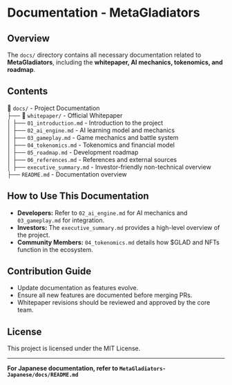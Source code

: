 # Documentation - MetaGladiators

## Overview
The `docs/` directory contains all necessary documentation related to **MetaGladiators**, including the **whitepaper, AI mechanics, tokenomics, and roadmap**.

## Contents
📂 `docs/` - Project Documentation  
 ├── 📂 `whitepaper/` - Official Whitepaper  
 │   ├── `01_introduction.md` - Introduction to the project  
 │   ├── `02_ai_engine.md` - AI learning model and mechanics  
 │   ├── `03_gameplay.md` - Game mechanics and battle system  
 │   ├── `04_tokenomics.md` - Tokenomics and financial model  
 │   ├── `05_roadmap.md` - Development roadmap  
 │   ├── `06_references.md` - References and external sources  
 │   ├── `executive_summary.md` - Investor-friendly non-technical overview  
 ├── `README.md` - Documentation overview  

## How to Use This Documentation
- **Developers:** Refer to `02_ai_engine.md` for AI mechanics and `03_gameplay.md` for integration.
- **Investors:** The `executive_summary.md` provides a high-level overview of the project.
- **Community Members:** `04_tokenomics.md` details how $GLAD and NFTs function in the ecosystem.

## Contribution Guide
- Update documentation as features evolve.
- Ensure all new features are documented before merging PRs.
- Whitepaper revisions should be reviewed and approved by the core team.

## License
This project is licensed under the MIT License.

---

**For Japanese documentation, refer to `MetaGladiators-Japanese/docs/README.md`**  
